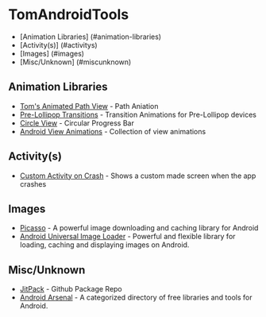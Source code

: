 # TomAndroidTools
* [Animation Libraries] (#animation-libraries)
* [Activity(s)] (#activitys)
* [Images] (#images)
* [Misc/Unknown] (#miscunknown)

## Animation Libraries
* [Tom's Animated Path View](https://github.com/tspaulding0222/AnimatedPathView/tree/master) - Path Aniation
* [Pre-Lollipop Transitions](https://github.com/takahirom/PreLollipopTransition) - Transition Animations for Pre-Lollipop devices
* [Circle View](https://github.com/jakob-grabner/Circle-Progress-View) - Circular Progress Bar
* [Android View Animations](https://github.com/daimajia/AndroidViewAnimations) - Collection of view animations

## Activity(s)
* [Custom Activity on Crash](https://github.com/Ereza/CustomActivityOnCrash) - Shows a custom made screen when the app crashes

## Images
* [Picasso](https://github.com/square/picasso) - A powerful image downloading and caching library for Android
* [Android Universal Image Loader](https://github.com/nostra13/Android-Universal-Image-Loader) - Powerful and flexible library for loading, caching and displaying images on Android.

## Misc/Unknown
* [JitPack](https://jitpack.io/) - Github Package Repo
* [Android Arsenal](https://android-arsenal.com/) - A categorized directory of free libraries and tools for Android.
